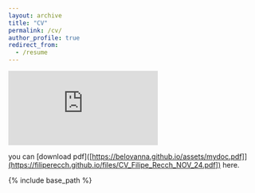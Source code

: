 ```yaml
---
layout: archive
title: "CV"
permalink: /cv/
author_profile: true
redirect_from:
  - /resume
---
```


<embed src="https://filiperecch.github.io/files/CV_Filipe_Recch_NOV_24.pdf" type="application/pdf"/>

you can [download pdf]([https://belovanna.github.io/assets/mydoc.pdf]](https://filiperecch.github.io/files/CV_Filipe_Recch_NOV_24.pdf]) here.

{% include base_path %}


